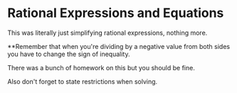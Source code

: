 # Rational Expressions and Equations
This was literally just simplifying rational expressions, nothing more.

**Remember that when you're dividing by a negative value from both sides you have to change the sign of inequality.

There was a bunch of homework on this but you should be fine.

Also don't forget to state restrictions when solving.